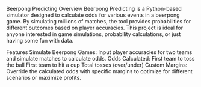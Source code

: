 Beerpong Predicting
Overview
Beerpong Predicting is a Python-based simulator designed to calculate odds for various events in a beerpong game. By simulating millions of matches, the tool provides probabilities for different outcomes based on player accuracies. This project is ideal for anyone interested in game simulations, probability calculations, or just having some fun with data.

Features
Simulate Beerpong Games: Input player accuracies for two teams and simulate matches to calculate odds.
Odds Calculated:
First team to toss the ball
First team to hit a cup
Total tosses (over/under)
Custom Margins: Override the calculated odds with specific margins to optimize for different scenarios or maximize profits.
